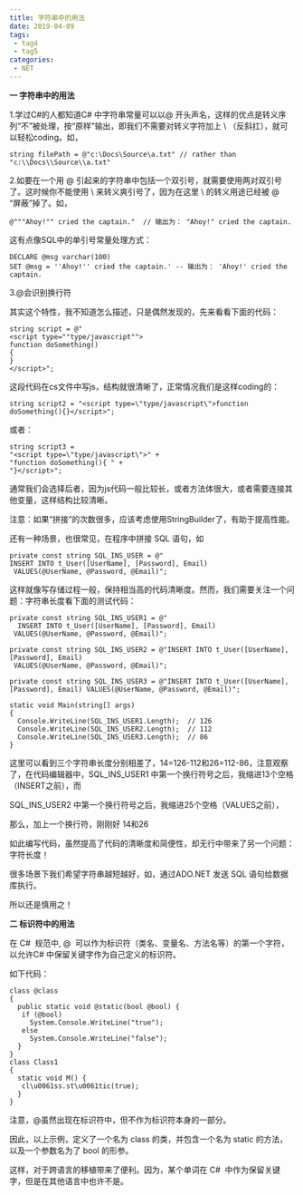 ```yaml
---
title: 字符串中的用法
date: 2019-04-09
tags:
 - tag4
 - tag5
categories: 
 - NET
---
```

**一 字符串中的用法**

1.学过C\#的人都知道C\# 中字符串常量可以以@ 开头声名，这样的优点是转义序列“不”被处理，按“原样”输出，即我们不需要对转义字符加上 \\ （反斜扛），就可以轻松coding。如，

```
string filePath = @"c:\Docs\Source\a.txt" // rather than "c:\\Docs\\Source\\a.txt" 

```

2.如要在一个用 @ 引起来的字符串中包括一个双引号，就需要使用两对双引号了。这时候你不能使用 \\ 来转义爽引号了，因为在这里 \\ 的转义用途已经被 @  “屏蔽”掉了。如，

```
@"""Ahoy!"" cried the captain."  // 输出为： "Ahoy!" cried the captain. 

```

这有点像SQL中的单引号常量处理方式：

```
DECLARE @msg varchar(100) 
SET @msg = ''Ahoy!'' cried the captain.' -- 输出为： 'Ahoy!' cried the captain. 

```

3.@会识别换行符

其实这个特性，我不知道怎么描述，只是偶然发现的，先来看看下面的代码：

```
string script = @" 
<script type=""type/javascript""> 
function doSomething() 
{ 
} 
</script>"; 

```

这段代码在cs文件中写js，结构就很清晰了，正常情况我们是这样coding的：

```
string script2 = "<script type=\"type/javascript\">function doSomething(){}</script>"; 
```

或者：

```
string script3 = 
"<script type=\"type/javascript\">" + 
"function doSomething(){ " + 
"}</script>"; 
```

通常我们会选择后者，因为js代码一般比较长，或者方法体很大，或者需要连接其他变量，这样结构比较清晰。

注意：如果“拼接”的次数很多，应该考虑使用StringBuilder了，有助于提高性能。

还有一种场景，也很常见，在程序中拼接 SQL 语句，如

```
private const string SQL_INS_USER = @" 
INSERT INTO t_User([UserName], [Password], Email)  
 VALUES(@UserName, @Password, @Email)"; 
```

这样就像写存储过程一般，保持相当高的代码清晰度。然而，我们需要关注一个问题：字符串长度看下面的测试代码：

```
private const string SQL_INS_USER1 = @" 
  INSERT INTO t_User([UserName], [Password], Email)  
 VALUES(@UserName, @Password, @Email)"; 

private const string SQL_INS_USER2 = @"INSERT INTO t_User([UserName], [Password], Email)  
 VALUES(@UserName, @Password, @Email)"; 

private const string SQL_INS_USER3 = @"INSERT INTO t_User([UserName], [Password], Email) VALUES(@UserName, @Password, @Email)";  

static void Main(string[] args) 
{ 
  Console.WriteLine(SQL_INS_USER1.Length);  // 126  
  Console.WriteLine(SQL_INS_USER2.Length);  // 112 
  Console.WriteLine(SQL_INS_USER3.Length);  // 86 
} 

```

这里可以看到三个字符串长度分别相差了，14=126\-112和26=112\-86，注意观察了，在代码编辑器中，SQL\_INS\_USER1 中第一个换行符号之后，我缩进13个空格（INSERT之前），而

SQL\_INS\_USER2 中第一个换行符号之后，我缩进25个空格（VALUES之前），

那么，加上一个换行符，刚刚好 14和26

如此编写代码，虽然提高了代码的清晰度和简便性，却无行中带来了另一个问题：字符长度！

很多场景下我们希望字符串越短越好，如，通过ADO.NET 发送 SQL 语句给数据库执行。

所以还是慎用之！

**二 标识符中的用法**

在 C\#  规范中, @  可以作为标识符（类名、变量名、方法名等）的第一个字符，以允许C\# 中保留关键字作为自己定义的标识符。

如下代码：

```
class @class 
{ 
  public static void @static(bool @bool) { 
   if (@bool) 
     System.Console.WriteLine("true"); 
   else 
     System.Console.WriteLine("false"); 
  }   
} 
class Class1 
{ 
  static void M() { 
   cl\u0061ss.st\u0061tic(true); 
  } 
} 

```

注意，@虽然出现在标识符中，但不作为标识符本身的一部分。

因此，以上示例，定义了一个名为 class 的类，并包含一个名为 static 的方法，以及一个参数名为了 bool 的形参。

这样，对于跨语言的移植带来了便利。因为，某个单词在 C\#  中作为保留关键字，但是在其他语言中也许不是。
